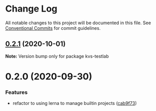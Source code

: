 # Change Log

All notable changes to this project will be documented in this file.
See [Conventional Commits](https://conventionalcommits.org) for commit guidelines.

## [0.2.1](https://github.com/taoyuan/kvs/compare/kvs-testlab@0.2.0...kvs-testlab@0.2.1) (2020-10-01)

**Note:** Version bump only for package kvs-testlab





# 0.2.0 (2020-09-30)


### Features

* refactor to using lerna to manage builtin projects ([cab9f73](https://github.com/taoyuan/kvs/commit/cab9f738df26fe1839918b4836d1ee5e810dbad1))
